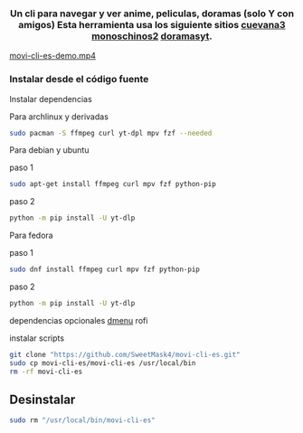 <h3 align="center">
Un cli para navegar y ver anime, peliculas, doramas (solo Y con amigos) Esta herramienta usa los siguiente sitios <a href="https://cuevana3.ch/">cuevana3</a> <a href="https://monoschinos2.com">monoschinos2</a> <a href="https://www.doramasyt.com">doramasyt</a>.
</h3>

[movi-cli-es-demo.mp4](https://github.com/SweetMask4/movi-cli-es/assets/43506915/ca0498b0-e19a-4c15-b67d-b5c6c3fb1339)

### Instalar desde el código fuente

Instalar dependencias

Para archlinux y derivadas

```sh
sudo pacman -S ffmpeg curl yt-dpl mpv fzf --needed
```

Para debian y ubuntu

paso 1

```sh
sudo apt-get install ffmpeg curl mpv fzf python-pip
```

paso 2

```sh
python -m pip install -U yt-dlp
```

Para fedora

paso 1

```sh
sudo dnf install ffmpeg curl mpv fzf python-pip
```

paso 2

```sh
python -m pip install -U yt-dlp
```

dependencias opcionales 
[dmenu](https://github.com/SweetMask4/dmenu) 
rofi

instalar scripts
```sh
git clone "https://github.com/SweetMask4/movi-cli-es.git"
sudo cp movi-cli-es/movi-cli-es /usr/local/bin
rm -rf movi-cli-es
```

## Desinstalar

```sh
sudo rm "/usr/local/bin/movi-cli-es"
```
